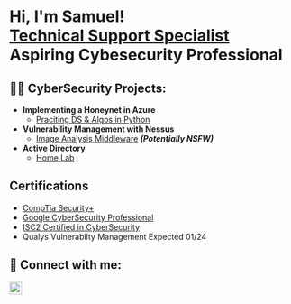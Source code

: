 <h1>Hi, I'm Samuel! <br/><a href="https://www.linkedin.com/in/samuel-fajuyi">Technical Support Specialist</a> <br/> Aspiring Cybesecurity Professional
<h2>👨‍💻 CyberSecurity Projects:</h2>

- <b>Implementing a Honeynet in Azure </b>
  - [Praciting DS & Algos in Python](https://github.com/joshmadakor1/Algorithms-Practice)
- <b>Vulnerability Management with Nessus</b>
  - [Image Analysis Middleware](https://github.com/joshmadakor1/4chan-Image-Analysis-Middleware-C964) <b><i>(Potentially NSFW)</b></i>
- <b>Active Directory</b>
  - [Home Lab](https://github.com/samuelfajuyi35/Active-Directory-Home-Lab)

<h2>Certifications</h2>

- [CompTia Security+](https://www.credly.com/earner/earned/badge/f9733a4e-ad6f-48b9-9d58-07564378c8e6)
- [Google CyberSecurity Professional](https://www.credly.com/earner/earned/badge/dbb400ff-b19c-4207-9517-320b83821ae1)
- [ISC2 Certified in CyberSecurity](https://www.credly.com/earner/earned/badge/57044542-43d2-4827-8de3-1821d39ed2ec)
- Qualys Vulnerabilty Management Expected 01/24

<h2> 🤳 Connect with me:</h2>

[<img align="left" alt="SamuelFajuyi | LinkedIn" width="22px" src="https://cdn.jsdelivr.net/npm/simple-icons@v3/icons/linkedin.svg" />][linkedin]

[linkedin]: https://www.linkedin.com/in/samuel-fajuyi/

